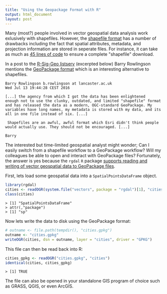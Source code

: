 ```yaml
---
title: "Using the Geopackage Format with R"
output: html_document
layout: post
---
```


Many (most?) people involved in vector geospatial data analysis work exlusively with shapefiles. However, the [shapefile format](https://en.wikipedia.org/wiki/Shapefile) has a number of drawbacks including the fact that spatial attributes, metadata, and projection information are stored in seperate files. For instance, it can take as much as [45 lines of code](https://github.com/jhollist/miscPackage/blob/master/R/download_shp.R) to ensure a complete "shapefile" download.

In a post to the [R-Sig-Geo listserv](https://stat.ethz.ch/pipermail/r-sig-geo/) (excerpted below) Barry Rowlingson mentions the [GeoPackage format](https://en.wikipedia.org/wiki/GeoPackage) which is an interesting alternative to shapefiles. 


```
Barry Rowlingson b.rowlingson at lancaster.ac.uk
Wed Jul 13 19:44:28 CEST 2016

[...] the agency from which I got the data has been enlightened
enough not to use the clunky, outdated, and limited "shapefile" format
and has released the data as a modern, OGC-standard GeoPackage. My
variables have long names, my metadata is stored with my data, and its
all in one file instead of six. [...]

 Shapefiles are an awful, awful format which Esri didn't think people
would actually use. They should not be encouraged. [...] 

Barry
```

The interested but time-limited geospatial analyst might wonder; Can I easily switch from a shapefile workflow to a GeoPackage workflow? Will my colleagues be able to open and interact with GeoPackage files? Fortunately, the answer is yes because the `rgdal` `R` package [supports reading and writing of vector geospatial data to GeoPackage files](https://gist.github.com/mdsumner/cc9b29692c450fd182cfbf46b85c5365). 

First, lets load some geospatial data into a `SpatialPointsDataFrame` object.

```r
library(rgdal)
cities <- readOGR(system.file("vectors", package = "rgdal")[1], "cities")
class(cities)
```

```
> [1] "SpatialPointsDataFrame"    
> attr(,"package")    
> [1] "sp"
```

Now lets write the data to disk using the GeoPackage format:

```r
# outname <- file.path(tempdir(), "cities.gpkg")
outname <- "cities.gpkg"
writeOGR(cities, dsn = outname, layer = "cities", driver = "GPKG")
```

This file can then be read back into R:

```r
cities_gpkg <- readOGR("cities.gpkg", "cities")
identical(cities, cities_gpkg)
```
```
> [1] TRUE
```

The file can also be opened in your standalone GIS program of choice such as GRASS, QGIS, or even ArcGIS.